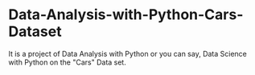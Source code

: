 # Data-Analysis-with-Python-Cars-Dataset
It is a project of Data Analysis with Python or you can say, Data Science with Python on the "Cars" Data set.
